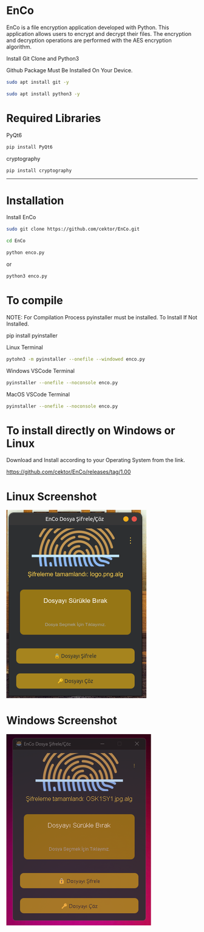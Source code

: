 # EnCo
EnCo is a file encryption application developed with Python. This application allows users to encrypt and decrypt their files. The encryption and decryption operations are performed with the AES encryption algorithm.

Install Git Clone and Python3

Github Package Must Be Installed On Your Device.
```bash
sudo apt install git -y
```

```bash
sudo apt install python3 -y 

```

# Required Libraries

PyQt6
```bash
pip install PyQt6
```
cryptography
```bash
pip install cryptography
```

----------------------------------


# Installation
Install EnCo

```bash
sudo git clone https://github.com/cektor/EnCo.git
```
```bash
cd EnCo
```

```bash
python enco.py
```
or

```bash
python3 enco.py

```

# To compile

NOTE: For Compilation Process pyinstaller must be installed. To Install If Not Installed.

pip install pyinstaller 

Linux Terminal 
```bash
pytohn3 -m pyinstaller --onefile --windowed enco.py
```

Windows VSCode Terminal 
```bash
pyinstaller --onefile --noconsole enco.py
```

MacOS VSCode Terminal 
```bash
pyinstaller --onefile --noconsole enco.py
```

# To install directly on Windows or Linux
Download and Install according to your Operating System from the link.

https://github.com/cektor/EnCo/releases/tag/1.00


# Linux Screenshot
![Linux(pardus)](enco-linux.png)  

# Windows Screenshot
![Windows(11)](enco-windows.png) 



